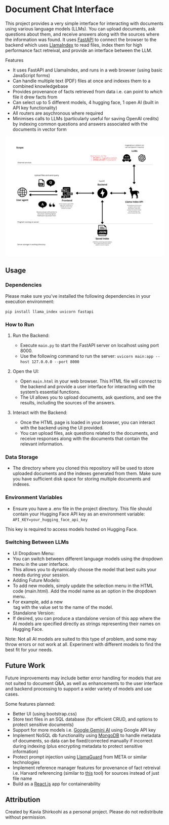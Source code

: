 # Document Chat Interface

This project provides a very simple interface for interacting with documents using various language models (LLMs). You can upload documents, ask questions about them, and receive answers along with the sources where the information was found. It uses [FastAPI](https://fastapi.tiangolo.com) to connect the browser to the backend which uses [LlamaIndex](https://docs.llamaindex.ai/en/stable/) to read files, index them for high performance fact retreival, and provide an interface between the LLM.

Features
- It uses FastAPI and LlamaIndex, and runs in a web browser (using basic JavaScript forms)
- Can handle multiple text (PDF) files at once and indexes them to a combined knowledgebase
- Provides provenance of facts retrieved from data i.e. can point to _which_ file it drew facts from
- Can select up to 5 different models, 4 hugging face, 1 open AI (built in API key functionality)
- All routers are asychronous where required
- Minimises calls to LLMs (particularly useful for saving OpenAI credits) by indexing common questions and answers associated with the documents in vector form

![schematic of the app](images/llama-index-project-schematic.png)

## Usage

### Dependencies

Please make sure you've installed the following dependencies in your execution environment:

`pip install llama_index uvicorn fastapi`

### How to Run

1. Run the Backend:
	- Execute `main.py` to start the FastAPI server on localhost using port 8000.
	- Use the following command to run the server: `uvicorn main:app --host 127.0.0.0 --port 8000`
	  
2. Open the UI:
	- Open `main.html` in your web browser. This HTML file will connect to the backend and provide a user interface for interacting with the system’s essential functions.
	- The UI allows you to upload documents, ask questions, and see the results, including the sources of the answers.

3. Interact with the Backend:
	- Once the HTML page is loaded in your browser, you can interact with the backend using the UI provided.
	- You can upload files, ask questions related to the documents, and receive responses along with the documents that contain the relevant information.

### Data Storage

- The directory where you cloned this repository will be used to store uploaded documents and the indexes generated from them. Make sure you have sufficient disk space for storing multiple documents and indexes.

### Environment Variables

- Ensure you have a .env file in the project directory. This file should contain your Hugging Face API key as an environment variable: `API_KEY=your_hugging_face_api_key`

This key is required to access models hosted on Hugging Face.

### Switching Between LLMs

- UI Dropdown Menu:
- You can switch between different language models using the dropdown menu in the user interface.
- This allows you to dynamically choose the model that best suits your needs during your session.
- Adding Future Models:
- To add new models, simply update the selection menu in the HTML code (main.html). Add the model name as an option in the dropdown menu.
- For example, add a new <option> tag with the value set to the name of the model.
- Standalone Version:
- If desired, you can produce a standalone version of this app where the AI models are specified directly as strings representing their names on Hugging Face.

Note: Not all AI models are suited to this type of problem, and some may throw errors or not work at all. Experiment with different models to find the best fit for your needs.

## Future Work

Future improvements may include better error handling for models that are not suited to document Q&A, as well as enhancements to the user interface and backend processing to support a wider variety of models and use cases.

Some features planned:
- Better UI (using bootstrap.css)
- Store text files in an SQL database (for efficient CRUD, and options to protect sensitive documents)
- Support for more models i.e. [Google Gemini AI](https://ai.google.dev/gemini-api?gad_source=1&gbraid=0AAAAACn9t64yRcGSohkIIU6eEXD8f-g_L&gclid=CjwKCAjw_ZC2BhAQEiwAXSgClqOBIQMKVymGTdL-dyMx4D2OwApKcPjqUlAGwuRCamAwRi07v8yObRoC1QgQAvD_BwE) using Google API key
- Implement NoSQL db functionality using [MongoDB](https://www.mongodb.com) to handle metadata of documents, so data can be fixed/corrected manually if incorrect during indexing (plus encrypting metadata to protect sensitive information)
- Protect prompt injection using [LlamaGuard](https://about.fb.com/news/2023/12/purple-llama-safe-responsible-ai-development/) from META or similar technologies
- Implement reference manager features for provenance of fact retreival i.e. Harvard referencing (similar to [this](https://www.citethisforme.com/uk/referencing-generator/harvard) tool) for sources instead of just file name
- Build as a [React.js](https://react.dev) app for containerability

## Attribution

Created by Kavia Shirkoohi as a personal project. Please do not redistribute without permission.
